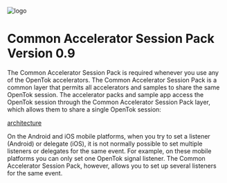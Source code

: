 ![logo](./tokbox-logo.png)

# Common Accelerator Session Pack<br/>Version 0.9

The Common Accelerator Session Pack is required whenever you use any of the OpenTok accelerators. The Common Accelerator Session Pack is a common layer that permits all accelerators and samples to share the same OpenTok session. The accelerator packs and sample app access the OpenTok session through the Common Accelerator Session Pack layer, which allows them to share a single OpenTok session:

[architecture](./accpackarch.png)

On the Android and iOS mobile platforms, when you try to set a listener (Android) or delegate (iOS), it is not normally possible to set multiple listeners or delegates for the same event. For example, on these mobile platforms you can only set one OpenTok signal listener. The Common Accelerator Session Pack, however, allows you to set up several listeners for the same event. 


